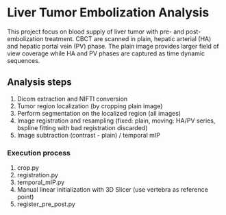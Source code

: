 # Liver Tumor Embolization Analysis

This project focus on blood supply of liver tumor with pre- and post- embolization treatment. CBCT are scanned in plain, hepatic arterial (HA) and hepatic portal vein (PV) phase. The plain image provides larger field of view coverage while HA and PV phases are captured as time dynamic sequences.

## Analysis steps
1. Dicom extraction and NIFTI conversion
2. Tumor region localization (by cropping plain image)
3. Perform segmentation on the localized region (all images)
3. Image registration and resampling (fixed: plain, moving: HA/PV series, bspline fitting with bad registration discarded)
5. Image subtraction (contrast - plain) / temporal mIP

### Execution process
1.  crop.py
2. registration.py
3. temporal_mIP.py
4. Manual linear initialization with 3D Slicer (use vertebra as reference point)
4. register_pre_post.py